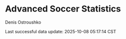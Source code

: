 # Advanced Soccer Statistics
Denis Ostroushko

<!-- gfm -->

Last successful data update: 2025-10-08 05:17:14 CST
